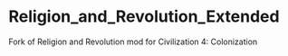 Religion_and_Revolution_Extended
================================

Fork of Religion and Revolution mod for Civilization 4: Colonization
